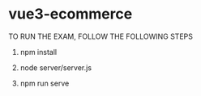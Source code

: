 # vue3-ecommerce
 
TO RUN THE EXAM, FOLLOW THE FOLLOWING STEPS

1. npm install

2. node server/server.js

3. npm run serve
